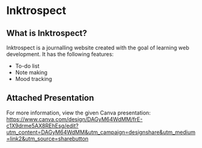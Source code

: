 # Inktrospect

## What is Inktrospect?

Inktrospect is a journalling website created with the goal of learning web development. It has the following features:
- To-do list
- Note making
- Mood tracking

## Attached Presentation

For more information, view the given Canva presentation:
https://www.canva.com/design/DAGyM64WdMM/frE-c1X9drme5AX8REhEsg/edit?utm_content=DAGyM64WdMM&utm_campaign=designshare&utm_medium=link2&utm_source=sharebutton

